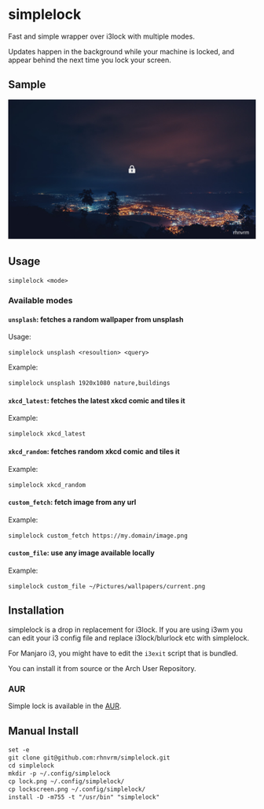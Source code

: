 # simplelock
Fast and simple wrapper over i3lock with multiple modes.

Updates happen in the background while your machine is locked, 
and appear behind the next time you lock your screen.

## Sample

![sample](sample.png)

## Usage

`simplelock <mode>`

### Available modes

#### `unsplash`: fetches a random wallpaper from unsplash

Usage:

`simplelock unsplash <resoultion> <query>`

Example:

`simplelock unsplash 1920x1080 nature,buildings`

#### `xkcd_latest`: fetches the latest xkcd comic and tiles it 

Example:

`simplelock xkcd_latest`

#### `xkcd_random`: fetches random xkcd comic and tiles it

Example:

`simplelock xkcd_random`

#### `custom_fetch`: fetch image from any url

Example: 

`simplelock custom_fetch https://my.domain/image.png`

#### `custom_file`: use any image available locally

Example: 

`simplelock custom_file ~/Pictures/wallpapers/current.png`

## Installation

simplelock is a drop in replacement for i3lock. If you are using
i3wm you can edit your i3 config file and replace i3lock/blurlock
etc with simplelock.

For Manjaro i3, you might have to edit the `i3exit` script that
is bundled.

You can install it from source or the Arch User Repository.

### AUR

Simple lock is available in the [AUR](https://aur.archlinux.org/packages/simplelock/).

## Manual Install

```
set -e
git clone git@github.com:rhnvrm/simplelock.git
cd simplelock
mkdir -p ~/.config/simplelock
cp lock.png ~/.config/simplelock/
cp lockscreen.png ~/.config/simplelock/
install -D -m755 -t "/usr/bin" "simplelock"
```